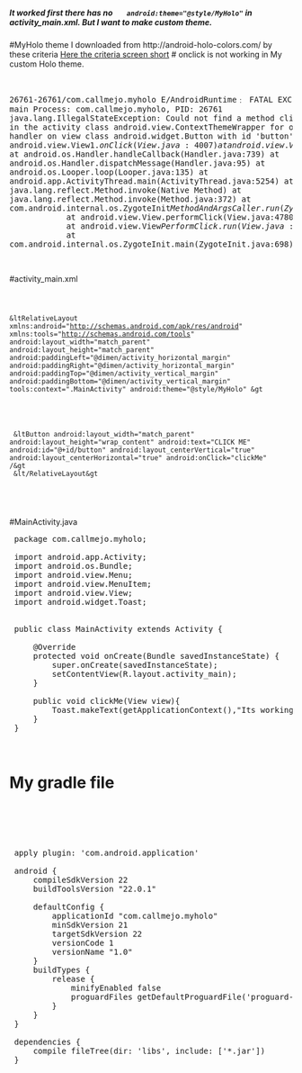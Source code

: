 <h5>It worked first there has no <code>   android:theme="@style/MyHolo"</code> in activity_main.xml. But I want to make custom theme. </h5>
#MyHolo theme I downloaded from http://android-holo-colors.com/ by these criteria
<a target="_blank" href="https://raw.githubusercontent.com/jmj4you/android_tut/master/MyHolo/MyHolo-screenshot-android-holo-colors.com.png">Here the criteria screen short</a>
# onclick is not working in My custom Holo theme.
<pre>

  26761-26761/com.callmejo.myholo E/AndroidRuntime﹕ FATAL EXCEPTION: main
     Process: com.callmejo.myholo, PID: 26761
     java.lang.IllegalStateException: Could not find a method clickMe(View) in the activity class android.view.ContextThemeWrapper for onClick handler on view class android.widget.Button with id 'button'
             at android.view.View$1.onClick(View.java:4007)
             at android.view.View.performClick(View.java:4780)
             at android.view.View$PerformClick.run(View.java:19866)
             at android.os.Handler.handleCallback(Handler.java:739)
             at android.os.Handler.dispatchMessage(Handler.java:95)
             at android.os.Looper.loop(Looper.java:135)
             at android.app.ActivityThread.main(ActivityThread.java:5254)
             at java.lang.reflect.Method.invoke(Native Method)
             at java.lang.reflect.Method.invoke(Method.java:372)
             at com.android.internal.os.ZygoteInit$MethodAndArgsCaller.run(ZygoteInit.java:903)
             at com.android.internal.os.ZygoteInit.main(ZygoteInit.java:698)
      Caused by: java.lang.NoSuchMethodException: clickMe [class android.view.View]
             at java.lang.Class.getMethod(Class.java:664)
             at java.lang.Class.getMethod(Class.java:643)
             at android.view.View$1.onClick(View.java:4000)
             at android.view.View.performClick(View.java:4780)
             at android.view.View$PerformClick.run(View.java:19866)
             at android.os.Handler.handleCallback(Handler.java:739)
             at android.os.Handler.dispatchMessage(Handler.java:95)
             at android.os.Looper.loop(Looper.java:135)
             at android.app.ActivityThread.main(ActivityThread.java:5254)
             at java.lang.reflect.Method.invoke(Native Method)
             at java.lang.reflect.Method.invoke(Method.java:372)
             at com.android.internal.os.ZygoteInit$MethodAndArgsCaller.run(ZygoteInit.java:903)
             at com.android.internal.os.ZygoteInit.main(ZygoteInit.java:698)
 </pre>
<br>
 #activity_main.xml
 <br><br>
 <code>

 &ltRelativeLayout xmlns:android="http://schemas.android.com/apk/res/android"
     xmlns:tools="http://schemas.android.com/tools" android:layout_width="match_parent"
     android:layout_height="match_parent" android:paddingLeft="@dimen/activity_horizontal_margin"
     android:paddingRight="@dimen/activity_horizontal_margin"
     android:paddingTop="@dimen/activity_vertical_margin"
     android:paddingBottom="@dimen/activity_vertical_margin" tools:context=".MainActivity"
     android:theme="@style/MyHolo"
     &gt

<br><br>
     &ltButton
         android:layout_width="match_parent"
         android:layout_height="wrap_content"
         android:text="CLICK ME"
         android:id="@+id/button"
         android:layout_centerVertical="true"
         android:layout_centerHorizontal="true"
         android:onClick="clickMe"
         /&gt
         <br>
&lt/RelativeLayout&gt

 </code>
 <br><br>

 #MainActivity.java
 <pre>
 package com.callmejo.myholo;

 import android.app.Activity;
 import android.os.Bundle;
 import android.view.Menu;
 import android.view.MenuItem;
 import android.view.View;
 import android.widget.Toast;


 public class MainActivity extends Activity {

     @Override
     protected void onCreate(Bundle savedInstanceState) {
         super.onCreate(savedInstanceState);
         setContentView(R.layout.activity_main);
     }

     public void clickMe(View view){
         Toast.makeText(getApplicationContext(),"Its working fine!",Toast.LENGTH_LONG).show();
     }
 }

 </pre>

 # My gradle file <br><br>
 <br><br>

 <pre>
 apply plugin: 'com.android.application'

 android {
     compileSdkVersion 22
     buildToolsVersion "22.0.1"

     defaultConfig {
         applicationId "com.callmejo.myholo"
         minSdkVersion 21
         targetSdkVersion 22
         versionCode 1
         versionName "1.0"
     }
     buildTypes {
         release {
             minifyEnabled false
             proguardFiles getDefaultProguardFile('proguard-android.txt'), 'proguard-rules.pro'
         }
     }
 }

 dependencies {
     compile fileTree(dir: 'libs', include: ['*.jar'])
 }
</pre>